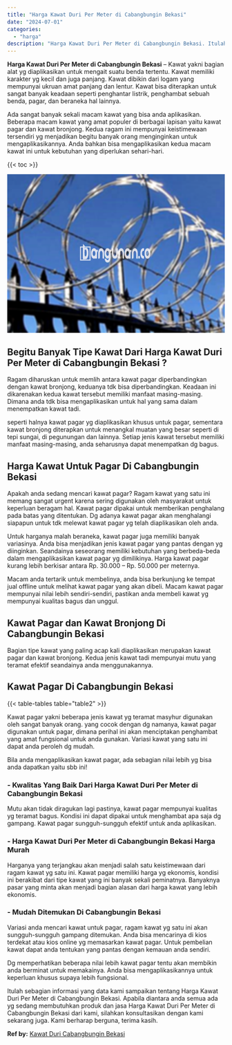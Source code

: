 ```yaml
---
title: "Harga Kawat Duri Per Meter di Cabangbungin Bekasi"
date: "2024-07-01"
categories: 
  - "harga"
description: "Harga Kawat Duri Per Meter di Cabangbungin Bekasi. Itulah sebagian informasi yang data kami sampaikan tentang Harga Kawat Duri Per Meter di Cabangbungin Beka..."
---
```


**Harga Kawat Duri Per Meter di Cabangbungin Bekasi** – Kawat yakni bagian alat yg diaplikasikan untuk mengait suatu benda tertentu. Kawat memiliki karakter yg kecil dan juga panjang. Kawat dibikin dari logam yang mempunyai ukruan amat panjang dan lentur. Kawat bisa diterapkan untuk sangat banyak keadaan seperti penghantar listrik, penghambat sebuah benda, pagar, dan beraneka hal lainnya.

Ada sangat banyak sekali macam kawat yang bisa anda aplikasikan. Beberapa macam kawat yang amat populer di berbagai lapisan yaitu kawat pagar dan kawat bronjong. Kedua ragam ini mempunyai keistimewaan tersendiri yg menjadikan begitu banyak orang menginginkan untuk mengaplikasikannya. Anda bahkan bisa mengaplikasikan kedua macam kawat ini untuk kebutuhan yang diperlukan sehari-hari.

{{< toc >}}

![Harga Kawat Duri Per Meter di Cabangbungin Bekasi](/images/jual-kawat-murah48.png)

## Begitu Banyak Tipe Kawat Dari Harga Kawat Duri Per Meter di Cabangbungin Bekasi ?

Ragam diharuskan untuk memlih antara kawat pagar diperbandingkan dengan kawat bronjong, keduanya tdk bisa diperbandingkan. Keadaan ini dikarenakan kedua kawat tersebut memiliki manfaat masing-masing. Dimana anda tdk bisa mengaplikasikan untuk hal yang sama dalam menempatkan kawat tadi.

seperti halnya kawat pagar yg diaplikasikan khusus untuk pagar, sementara kawat bronjong diterapkan untuk menangkal muatan yang besar seperti di tepi sungai, di pegunungan dan lainnya. Setiap jenis kawat tersebut memiliki manfaat masing-masing, anda seharusnya dapat menempatkan dg bagus.

## Harga Kawat Untuk Pagar Di Cabangbungin Bekasi

Apakah anda sedang mencari kawat pagar? Ragam kawat yang satu ini memang sangat urgent karena sering digunakan oleh masyarakat untuk keperluan beragam hal. Kawat pagar dipakai untuk memberikan penghalang pada batas yang ditentukan. Dg adanya kawat pagar akan menghalangi siapapun untuk tdk melewat kawat pagar yg telah diaplikasikan oleh anda.

Untuk harganya malah beraneka, kawat pagar juga memiliki banyak variasinya. Anda bisa menjadikan jenis kawat pagar yang pantas dengan yg diinginkan. Seandainya seseorang memiliki kebutuhan yang berbeda-beda dalam mengaplikasikan kawat pagar yg dimilikinya. Harga kawat pagar kurang lebih berkisar antara Rp. 30.000 – Rp. 50.000 per meternya.

Macam anda tertarik untuk membelinya, anda bisa berkunjung ke tempat jual offline untuk melihat kawat pagar yang akan dibeli. Macam kawat pagar mempunyai nilai lebih sendiri-sendiri, pastikan anda membeli kawat yg mempunyai kualitas bagus dan unggul.

## Kawat Pagar dan Kawat Bronjong Di Cabangbungin Bekasi

Bagian tipe kawat yang paling acap kali diaplikasikan merupakan kawat pagar dan kawat bronjong. Kedua jenis kawat tadi mempunyai mutu yang teramat efektif seandainya anda menggunakannya.

## Kawat Pagar Di Cabangbungin Bekasi

{{< table-tables table="table2" >}}

Kawat pagar yakni beberapa jenis kawat yg teramat masyhur digunakan oleh sangat banyak orang. yang cocok dengan dg namanya, kawat pagar digunakan untuk pagar, dimana perihal ini akan menciptakan penghambat yang amat fungsional untuk anda gunakan. Variasi kawat yang satu ini dapat anda peroleh dg mudah.

Bila anda mengaplikasikan kawat pagar, ada sebagian nilai lebih yg bisa anda dapatkan yaitu sbb ini!

### \- Kwalitas Yang Baik Dari Harga Kawat Duri Per Meter di Cabangbungin Bekasi

Mutu akan tidak diragukan lagi pastinya, kawat pagar mempunyai kualitas yg teramat bagus. Kondisi ini dapat dipakai untuk menghambat apa saja dg gampang. Kawat pagar sungguh-sungguh efektif untuk anda aplikasikan.

### \- Harga Kawat Duri Per Meter di Cabangbungin Bekasi Harga Murah

Harganya yang terjangkau akan menjadi salah satu keistimewaan dari ragam kawat yg satu ini. Kawat pagar memiliki harga yg ekonomis, kondisi ini berakibat dari tipe kawat yang ini banyak sekali peminatnya. Banyaknya pasar yang minta akan menjadi bagian alasan dari harga kawat yang lebih ekonomis.

### \- Mudah Ditemukan Di Cabangbungin Bekasi

Variasi anda mencari kawat untuk pagar, ragam kawat yg satu ini akan sungguh-sungguh gampang ditemukan. Anda bisa mencarinya di kios terdekat atau kios online yg memasarkan kawat pagar. Untuk pembelian kawat dapat anda tentukan yang pantas dengan kemauan anda sendiri.

Dg memperhatikan beberapa nilai lebih kawat pagar tentu akan membikin anda berminat untuk memakainya. Anda bisa mengaplikasikannya untuk keperluan khusus supaya lebih fungsional.

Itulah sebagian informasi yang data kami sampaikan tentang Harga Kawat Duri Per Meter di Cabangbungin Bekasi. Apabila diantara anda semua ada yg sedang membutuhkan produk dan jasa Harga Kawat Duri Per Meter di Cabangbungin Bekasi dari kami, silahkan konsultasikan dengan kami sekarang juga. Kami berharap berguna, terima kasih.

**Ref by:** [Kawat Duri Cabangbungin Bekasi](https://id.wikipedia.org/wiki/Kawat)
